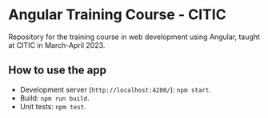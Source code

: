 # Angular Training Course - CITIC

Repository for the training course in web development using Angular, taught at CITIC in March-April 2023.

## How to use the app

- Development server (`http://localhost:4200/`): `npm start`.
- Build: `npm run build`.
- Unit tests: `npm test`.


